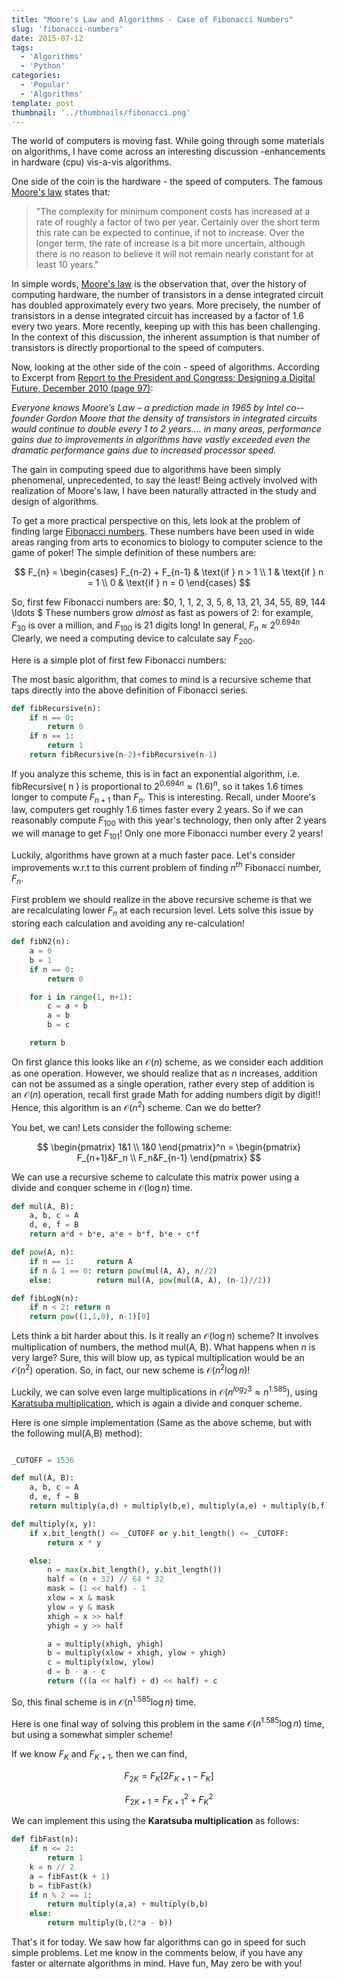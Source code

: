 ```yaml
---
title: "Moore's Law and Algorithms - Case of Fibonacci Numbers"
slug: 'fibonacci-numbers'
date: 2015-07-12
tags:
  - 'Algorithms'
  - 'Python'
categories:
  - 'Popular'
  - 'Algorithms'
template: post
thumbnail: '../thumbnails/fibonacci.png'
---
```


The world of computers is moving fast. While going through some
materials on algorithms, I have come across an interesting discussion
-enhancements in hardware (cpu) vis-a-vis algorithms.

One side of the coin is the hardware - the speed of computers. The famous
[Moore's law](https://www.techradar.com/news/computing/moore-s-law-how-long-will-it-last--1226772)
states that:

> "The complexity for minimum component costs has increased at a rate of roughly a factor of two per year. Certainly over the short term this rate can be expected to continue, if not to increase. Over the longer term, the rate of increase is a bit more uncertain, although there is no reason to believe it will not remain nearly constant for at least 10 years."

In simple words, [Moore's law](https://en.wikipedia.org/wiki/Moore%27s_law) is the observation that, over the
history of computing hardware, the number of transistors in a dense
integrated circuit has doubled approximately every two years. More
precisely, the number of transistors in a dense integrated circuit has
increased by a factor of 1.6 every two years. More recently, keeping up
with this has been challenging. In the context of this discussion, the
inherent assumption is that number of transistors is directly
proportional to the speed of computers.

Now, looking at the other side of the coin - speed of algorithms.
According to Excerpt from [Report to the President and Congress:
Designing a Digital Future, December 2010 (page 97)](https://www.whitehouse.gov/sites/default/files/microsites/ostp/pcast-nitrd-report-2010.pdf#97):

_Everyone knows Moore’s Law – a prediction made in 1965 by Intel
co-­founder Gordon Moore that the density of transistors in integrated
circuits would continue to double every 1 to 2 years.... in many areas,
performance gains due to improvements in algorithms have vastly exceeded
even the dramatic performance gains due to increased processor speed._

The gain in computing speed due to algorithms have been simply
phenomenal, unprecedented, to say the least! Being actively involved
with realization of Moore's law, I have been
naturally attracted in the study and design of algorithms.

To get a more practical perspective on this, lets look at the problem of
finding large [Fibonacci numbers](https://en.wikipedia.org/wiki/Fibonacci_number). These numbers
have been used in wide areas ranging from arts to economics to biology
to computer science to the game of poker! The simple definition of these
numbers are:

$$
F_{n} = \begin{cases} F_{n-2} + F_{n-1} & \text{if } n > 1 \\ 1 & \text{if } n = 1 \\ 0 & \text{if } n = 0 \end{cases}
$$

So, first few Fibonacci numbers are:
$0, 1, 1, 2, 3, 5, 8, 13, 21, 34, 55, 89, 144 \ldots $ These numbers grow
_almost_ as fast as powers of 2: for example, $F_{30}$ is over a
million, and $F_{100}$ is 21 digits long! In general,
$F_n \approx 2^{0.694n}$ Clearly, we need a computing device to
calculate say $F_{200}$.

Here is a simple plot of first few Fibonacci numbers:

The most basic algorithm, that comes to mind is a recursive scheme that
taps directly into the above definition of Fibonacci series.

```python
def fibRecursive(n):
    if n == 0:
        return 0
    if n == 1:
        return 1
    return fibRecursive(n-2)+fibRecursive(n-1)
```

If you analyze this scheme, this is in fact an exponential algorithm,
i.e. fibRecursive( n ) is proportional to $2^{0.694n} \approx (1.6)^n$,
so it takes 1.6 times longer to compute $F_{n+1}$ than $F_n$. This is
interesting. Recall, under Moore's law, computers get roughly 1.6 times
faster every 2 years. So if we can reasonably compute $F_{100}$ with
this year's technology, then only after 2 years we will manage to get
$F_{101}$! Only one more Fibonacci number every 2 years!

Luckily, algorithms have grown at a much faster pace. Let's consider
improvements w.r.t to this current problem of finding $n^{th}$ Fibonacci
number, $F_n$.

First problem we should realize in the above recursive scheme is that we
are recalculating lower $F_n$ at each recursion level. Lets solve this
issue by storing each calculation and avoiding any re-calculation!

```python
def fibN2(n):
    a = 0
    b = 1
    if n == 0:
        return 0

    for i in range(1, n+1):
        c = a + b
        a = b
        b = c

    return b
```

On first glance this looks like an $\mathcal{O}(n)$ scheme, as we
consider each addition as one operation. However, we should realize that
as $n$ increases, addition can not be assumed as a single operation,
rather every step of addition is an $\mathcal{O}(n)$ operation, recall
first grade Math for adding numbers digit by digit!! Hence, this
algorithm is an $\mathcal{O}(n^2)$ scheme. Can we do better?

You bet, we can! Lets consider the following scheme:

$$
\begin{pmatrix} 1&1 \\ 1&0 \end{pmatrix}^n = \begin{pmatrix} F_{n+1}&F_n \\ F_n&F_{n-1} \end{pmatrix}
$$

We can use a recursive scheme to calculate this matrix power using a
divide and conquer scheme in $\mathcal{O}(\log{}n)$ time.

```python
def mul(A, B):
    a, b, c = A
    d, e, f = B
    return a*d + b*e, a*e + b*f, b*e + c*f

def pow(A, n):
    if n == 1:     return A
    if n & 1 == 0: return pow(mul(A, A), n//2)
    else:          return mul(A, pow(mul(A, A), (n-1)//2))

def fibLogN(n):
    if n < 2: return n
    return pow((1,1,0), n-1)[0]
```

Lets think a bit harder about this. Is it really an
$\mathcal{O}(\log{}n)$ scheme? It involves multiplication of numbers,
the method mul(A, B). What happens when $n$ is very large? Sure, this
will blow up, as typical multiplication would be an $\mathcal{O}(n^2)$
operation. So, in fact, our new scheme is $\mathcal{O}(n^2 \log{}n)$!

Luckily, we can solve even large multiplications in
$\mathcal{O}(n^{log_2{3}} \approx n^{1.585})$, using [Karatsuba
multiplication](https://en.wikipedia.org/wiki/Karatsuba_algorithm),
which is again a divide and conquer scheme.

Here is one simple implementation (Same as the above scheme, but with
the following mul(A,B) method):

```python

_CUTOFF = 1536

def mul(A, B):
    a, b, c = A
    d, e, f = B
    return multiply(a,d) + multiply(b,e), multiply(a,e) + multiply(b,f), multiply(b,e) + multiply(c,f)

def multiply(x, y):
    if x.bit_length() <= _CUTOFF or y.bit_length() <= _CUTOFF:
        return x * y

    else:
        n = max(x.bit_length(), y.bit_length())
        half = (n + 32) // 64 * 32
        mask = (1 << half) - 1
        xlow = x & mask
        ylow = y & mask
        xhigh = x >> half
        yhigh = y >> half

        a = multiply(xhigh, yhigh)
        b = multiply(xlow + xhigh, ylow + yhigh)
        c = multiply(xlow, ylow)
        d = b - a - c
        return (((a << half) + d) << half) + c

```

So, this final scheme is in $\mathcal{O}(n^{1.585}\log{}n)$ time.

Here is one final way of solving this problem in the same
$\mathcal{O}(n^{1.585}\log{}n)$ time, but using a somewhat simpler
scheme!

If we know $F_K$ and $F_{K+1}$, then we can find,

$$
F_{2K} = F_K \left [ 2F_{K+1}-F_K \right ]
$$

$$
F_{2K+1} = {F_{K+1}}^2+{F_K}^2
$$

We can implement this using the **Karatsuba multiplication** as follows:

```python
def fibFast(n):
    if n <= 2:
        return 1
    k = n // 2
    a = fibFast(k + 1)
    b = fibFast(k)
    if n % 2 == 1:
        return multiply(a,a) + multiply(b,b)
    else:
        return multiply(b,(2*a - b))
```

That's it for today. We saw how far algorithms can go in speed for such
simple problems. Let me know in the comments below, if you have any
faster or alternate algorithms in mind. Have fun, May zero be with you!
